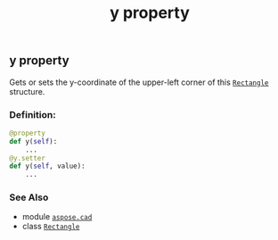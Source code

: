 ﻿---
title: y property
second_title: Aspose.CAD for Python via .NET API References
description: 
type: docs
weight: 260
url: /python-net/aspose.cad/rectangle/y/
is_root: false
---

## y property


Gets or sets the y-coordinate of the upper-left corner of this [`Rectangle`](/cad/python-net/aspose.cad/rectangle) structure.
### Definition:
```python
@property
def y(self):
    ...
@y.setter
def y(self, value):
    ...
```

### See Also
* module [`aspose.cad`](../../)
* class [`Rectangle`](/cad/python-net/aspose.cad/rectangle)
